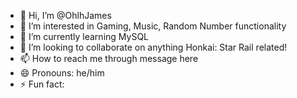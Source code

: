 - 👋 Hi, I’m @OhlhJames
- 👀 I’m interested in Gaming, Music, Random Number functionality
- 🌱 I’m currently learning MySQL 
- 💞️ I’m looking to collaborate on anything Honkai: Star Rail related!
- 📫 How to reach me through message here
- 😄 Pronouns: he/him
- ⚡ Fun fact:

<!---
OhlhJames/OhlhJames is a ✨ special ✨ repository because its `README.md` (this file) appears on your GitHub profile.
You can click the Preview link to take a look at your changes.
--->
